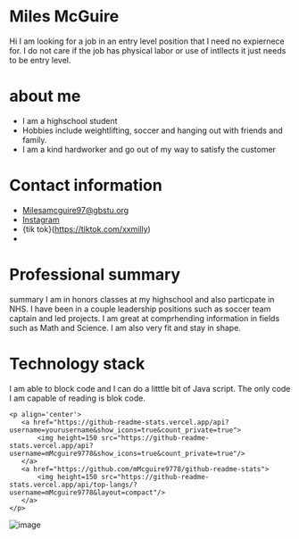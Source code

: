 # Miles McGuire
Hi I am looking for a job in an entry level position that I need no expiernece for.  I do not care if the job has physical labor or use of intllects it just needs to be entry level.
# about me
- I am a highschool student
- Hobbies include weightlifting, soccer and hanging out with friends and family.
- I am a kind hardworker and go out of my way to satisfy the customer

# Contact information
 * Milesamcguire97@gbstu.org
 * [Instagram](https://instagram/miles.mcguire6)
 * {tik tok}(https://tiktok.com/xxmilly)
 * 

# Professional summary
 summary
 I am in honors classes at my highschool and also particpate in NHS.  I have been in a couple leadership positions such as soccer team captain and led projects.  I am great at comprhending information in fields such as Math and Science.  I am also very fit and stay in shape.
 # Technology stack
I am able to block code and I can do a litttle bit of Java script.  The only code I am capable of reading is blok code.

	<p align='center'>
	   <a href="https://github-readme-stats.vercel.app/api?username=yourusername&show_icons=true&count_private=true">
	       <img height=150 src="https://github-readme-stats.vercel.app/api?username=mMcguire9778&show_icons=true&count_private=true"/>
	   </a>
	   <a href="https://github.com/mMcguire9778/github-readme-stats">
	       <img height=150 src="https://github-readme-stats.vercel.app/api/top-langs/?username=mMcguire9778&layout=compact"/>
	   </a>
	</p>
![image](https://github.com/mMcguire9778/mMcguire9778/assets/158605838/67bcee63-6c1d-42ed-a6cc-605819a2a62d)





